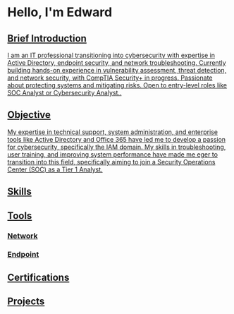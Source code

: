 # Hello, I'm Edward 
<a href="https://www.linkedin.com/in/edwardorteganunez/">

## Brief Introduction

I am an IT professional transitioning into cybersecurity with expertise in Active Directory, endpoint security, and network troubleshooting. Currently building hands-on experience in vulnerability assessment, threat detection, and network security, with CompTIA Security+ in progress. Passionate about protecting systems and mitigating risks. Open to entry-level roles like SOC Analyst or Cybersecurity Analyst..

## Objective

My expertise in technical support, system administration, and enterprise tools like Active Directory and Office 365 have led me to develop a passion for cybersecurity, specifically the IAM domain. My skills in troubleshooting, user training, and improving system performance have made me eger to transition into this field, specifically aiming to join a Security Operations Center (SOC) as a Tier 1 Analyst.

## Skills


## Tools

### Network


### Endpoint


## Certifications

## Projects
